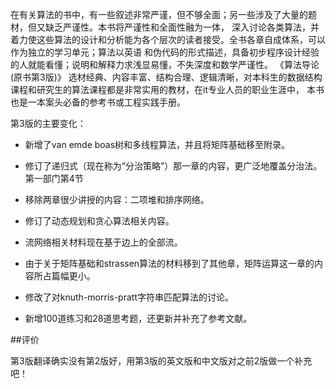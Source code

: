 在有关算法的书中，有一些叙述非常严谨，但不够全面；另一些涉及了大量的题材，但又缺乏严谨性。本书将严谨性和全面性融为一体，
深入讨论各类算法，并着力使这些算法的设计和分析能为各个层次的读者接受。全书各章自成体系，可以作为独立的学习单元；算法以英语
和伪代码的形式描述，具备初步程序设计经验的人就能看懂；说明和解释力求浅显易懂，不失深度和数学严谨性。 《算法导论(原书第3版)》
选材经典、内容丰富、结构合理、逻辑清晰，对本科生的数据结构课程和研究生的算法课程都是非常实用的教材，在it专业人员的职业生涯中，
本书也是一本案头必备的参考书或工程实践手册。 

第3版的主要变化： 

* 新增了van emde boas树和多线程算法，并且将矩阵基础移至附录。 

* 修订了递归式（现在称为“分治策略”）那一章的内容，更广泛地覆盖分治法。
    第一部门第4节

* 移除两章很少讲授的内容：二项堆和排序网络。 
* 修订了动态规划和贪心算法相关内容。 
* 流网络相关材料现在基于边上的全部流。 
* 由于关于矩阵基础和strassen算法的材料移到了其他章，矩阵运算这一章的内容所占篇幅更小。 
* 修改了对knuth-morris-pratt字符串匹配算法的讨论。 
* 新增100道练习和28道思考题，还更新并补充了参考文献。 

##评价

第3版翻译确实没有第2版好，用第3版的英文版和中文版对之前2版做一个补充吧！
